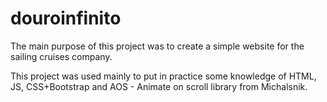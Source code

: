 # douroinfinito
The main purpose of this project was to create a simple website for the sailing cruises company.

This project was used mainly to put in practice some knowledge of HTML, JS,  CSS+Bootstrap and AOS - Animate on scroll library from Michalsnik.

